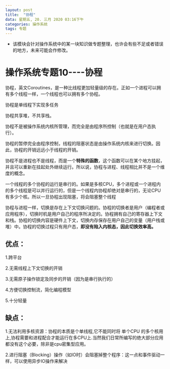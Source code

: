 ```yaml
---
layout: post
title:  "协程"
data: 星期五, 20. 三月 2020 03:16下午 
categories: 操作系统
tags: 专题
---
```

* 该模块会针对操作系统中的某一块知识做专题整理，也许会有些不足或者错误的地方，未来可能会作修改。

# 操作系统专题10----协程

协程，英文Coroutines，是一种比线程更加轻量级的存在。正如一个进程可以拥有多个线程一样，一个线程也可以拥有多个协程。

协程是单线程下实现多任务

协程共享堆，不共享栈。

协程不是被操作系统内核所管理，而完全是由程序所控制（也就是在用户态执行）。

协程的暂停完全由程序控制，线程的阻塞状态是由操作系统内核来进行切换。因此，协程的开销远远小于线程的开销。

协程不是进程也不是线程，而是一个**特殊的函数**，这个函数可以在某个地方挂起，并且可以重新在挂起处外继续运行。所以说，协程与进程、线程相比并不是一个维度的概念。


一个线程的多个协程的运行是串行的。如果是多核CPU，多个进程或一个进程内的多个线程是可以并行运行的，但是一个线程内协程却绝对是串行的，无论CPU有多少个核。所以一旦协程出现阻塞，将会阻塞整个线程

协程与进程一样，切换是存在上下文切换问题的。协程的切换者是用户（编程者或应用程序），切换时机是用户自己的程序所决定的。协程拥有自己的寄存器上下文和栈。协程的切换内容是硬件上下文，切换内存保存在用户自己的变量（用户栈或堆）中。协程的切换过程只有用户态，**即没有陷入内核态，因此切换效率高。**

## 优点：
1.跨平台

2.无需线程上下文切换的开销

3.无需原子操作锁定及同步的开销（因为是串行执行的）

4.方便切换控制流，简化编程模型

5.十分轻量

## 缺点：
1.无法利用多核资源：协程的本质是个单线程,它不能同时将 单个CPU 的多个核用上,协程需要和进程配合才能运行在多CPU上.当然我们日常所编写的绝大部分应用都没有这个必要，除非是cpu密集型应用。

2.进行阻塞（Blocking）操作（如IO时）会阻塞掉整个程序：这一点和事件驱动一样，可以使用异步IO操作来解决